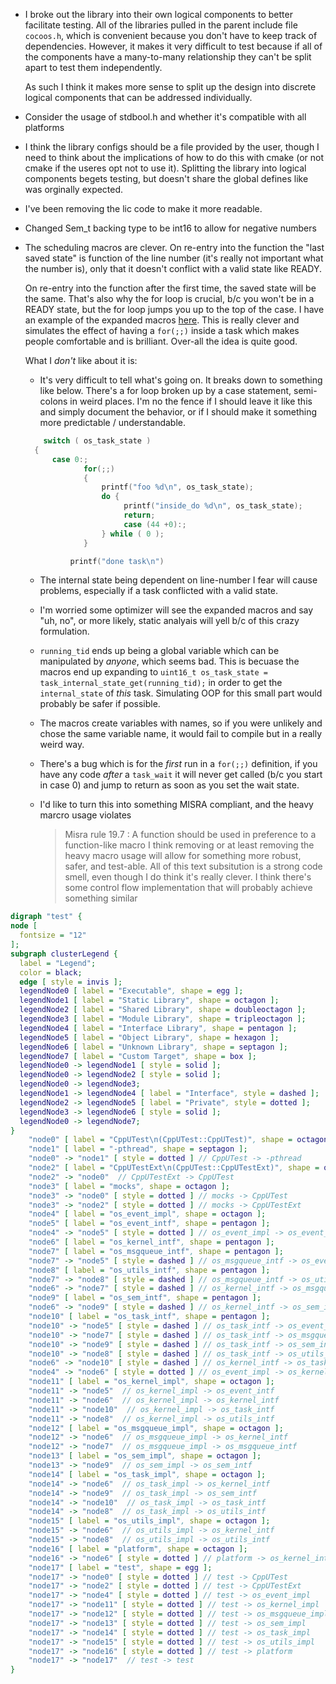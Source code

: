 * I broke out the library into their own logical components to better
  facilitate testing. All of the libraries pulled in the parent include file
  `cocoos.h`, which is convenient because you don't have to keep track of
  dependencies. However, it makes it very difficult to test because if all of
  the components have a many-to-many relationship they can't be split apart to
  test them independently.

  As such I think it makes more sense to split up the design into discrete
  logical components that can be addressed individually.

* Consider the usage of stdbool.h and whether it's compatible with all
  platforms

* I think the library configs should be a file provided by the user, though I
  need to think about the implications of how to do this with cmake (or not
  cmake if the useres opt not to use it). Splitting the library into logical
  components begets testing, but doesn't share the global defines like was
  orginally expected.

* I've been removing the lic code to make it more readable.

* Changed Sem_t backing type to be int16 to allow for negative numbers

* The scheduling macros are clever. On re-entry into the function the "last
  saved state" is function of the line number (it's really not important what
  the number is), only that it doesn't conflict with a valid state like READY.

  On re-entry into the function after the first time, the saved state will be
  the same. That's also why the for loop is crucial, b/c you won't be in a
  READY state, but the for loop jumps you up to the top of the case. I have an
  example of the expanded macros [here](https://godbolt.org/z/z4vPd5Wh7). This
  is really clever and simulates the effect of having a `for(;;)` inside a task
  which makes people comfortable and is brilliant. Over-all the idea is quite
  good.

  What I _don't_ like about it is:
  * It's very difficult to tell what's going on. It breaks down to something
    like below. There's a for loop broken up by a case statement, semi-colons
    in weird places. I'm no the fence if I should leave it like this and simply
    document the behavior, or if I should make it something more predictable /
    understandable.

  ```c
      switch ( os_task_state )
    {
        case 0:;
               for(;;)
               {
                   printf("foo %d\n", os_task_state);
                   do {
                        printf("inside_do %d\n", os_task_state);
                        return;
                        case (44 +0):;
                   } while ( 0 );
               }

            printf("done task\n")
  ```

  * The internal state being dependent on line-number I fear will cause
    problems, especially if a task conflicted with a valid state.

  * I'm worried some optimizer will see the expanded macros and say "uh, no",
    or more likely, static analyais will yell b/c of this crazy formulation.

  * `running_tid` ends up being a global variable which can be manipulated by
    _anyone_, which seems bad. This is becuase the macros end up expanding to
    `uint16_t os_task_state = task_internal_state_get(running_tid);` in order
    to get the `internal_state` of _this_ task. Simulating OOP for this small
    part would probably be safer if possible.

  * The macros create variables with names, so if you were unlikely and chose
    the same variable name, it would fail to compile but in a really weird way.

  * There's a bug which is for the _first_ run in a `for(;;)` definition, if
    you have any code _after_ a `task_wait` it will never get called (b/c you
    start in case 0) and jump to return as soon as you set the wait state.

  * I'd like to turn this into something MISRA compliant, and the heavy marcro
    usage violates
    > Misra rule 19.7 : A function should be used in preference to a function-like macro
    I think removing or at least removing the heavy macro usage will allow for
    something more robust, safer, and test-able. All of this text subsitution
    is a strong code smell, even though I do think it's really clever. I think
    there's some control flow implementation that will probably achieve
    something similar


```dot
digraph "test" {
node [
  fontsize = "12"
];
subgraph clusterLegend {
  label = "Legend";
  color = black;
  edge [ style = invis ];
  legendNode0 [ label = "Executable", shape = egg ];
  legendNode1 [ label = "Static Library", shape = octagon ];
  legendNode2 [ label = "Shared Library", shape = doubleoctagon ];
  legendNode3 [ label = "Module Library", shape = tripleoctagon ];
  legendNode4 [ label = "Interface Library", shape = pentagon ];
  legendNode5 [ label = "Object Library", shape = hexagon ];
  legendNode6 [ label = "Unknown Library", shape = septagon ];
  legendNode7 [ label = "Custom Target", shape = box ];
  legendNode0 -> legendNode1 [ style = solid ];
  legendNode0 -> legendNode2 [ style = solid ];
  legendNode0 -> legendNode3;
  legendNode1 -> legendNode4 [ label = "Interface", style = dashed ];
  legendNode2 -> legendNode5 [ label = "Private", style = dotted ];
  legendNode3 -> legendNode6 [ style = solid ];
  legendNode0 -> legendNode7;
}
    "node0" [ label = "CppUTest\n(CppUTest::CppUTest)", shape = octagon ];
    "node1" [ label = "-pthread", shape = septagon ];
    "node0" -> "node1" [ style = dotted ] // CppUTest -> -pthread
    "node2" [ label = "CppUTestExt\n(CppUTest::CppUTestExt)", shape = octagon ];
    "node2" -> "node0"  // CppUTestExt -> CppUTest
    "node3" [ label = "mocks", shape = octagon ];
    "node3" -> "node0" [ style = dotted ] // mocks -> CppUTest
    "node3" -> "node2" [ style = dotted ] // mocks -> CppUTestExt
    "node4" [ label = "os_event_impl", shape = octagon ];
    "node5" [ label = "os_event_intf", shape = pentagon ];
    "node4" -> "node5" [ style = dotted ] // os_event_impl -> os_event_intf
    "node6" [ label = "os_kernel_intf", shape = pentagon ];
    "node7" [ label = "os_msgqueue_intf", shape = pentagon ];
    "node7" -> "node5" [ style = dashed ] // os_msgqueue_intf -> os_event_intf
    "node8" [ label = "os_utils_intf", shape = pentagon ];
    "node7" -> "node8" [ style = dashed ] // os_msgqueue_intf -> os_utils_intf
    "node6" -> "node7" [ style = dashed ] // os_kernel_intf -> os_msgqueue_intf
    "node9" [ label = "os_sem_intf", shape = pentagon ];
    "node6" -> "node9" [ style = dashed ] // os_kernel_intf -> os_sem_intf
    "node10" [ label = "os_task_intf", shape = pentagon ];
    "node10" -> "node5" [ style = dashed ] // os_task_intf -> os_event_intf
    "node10" -> "node7" [ style = dashed ] // os_task_intf -> os_msgqueue_intf
    "node10" -> "node9" [ style = dashed ] // os_task_intf -> os_sem_intf
    "node10" -> "node8" [ style = dashed ] // os_task_intf -> os_utils_intf
    "node6" -> "node10" [ style = dashed ] // os_kernel_intf -> os_task_intf
    "node4" -> "node6" [ style = dotted ] // os_event_impl -> os_kernel_intf
    "node11" [ label = "os_kernel_impl", shape = octagon ];
    "node11" -> "node5"  // os_kernel_impl -> os_event_intf
    "node11" -> "node6"  // os_kernel_impl -> os_kernel_intf
    "node11" -> "node10"  // os_kernel_impl -> os_task_intf
    "node11" -> "node8"  // os_kernel_impl -> os_utils_intf
    "node12" [ label = "os_msgqueue_impl", shape = octagon ];
    "node12" -> "node6"  // os_msgqueue_impl -> os_kernel_intf
    "node12" -> "node7"  // os_msgqueue_impl -> os_msgqueue_intf
    "node13" [ label = "os_sem_impl", shape = octagon ];
    "node13" -> "node9"  // os_sem_impl -> os_sem_intf
    "node14" [ label = "os_task_impl", shape = octagon ];
    "node14" -> "node6"  // os_task_impl -> os_kernel_intf
    "node14" -> "node9"  // os_task_impl -> os_sem_intf
    "node14" -> "node10"  // os_task_impl -> os_task_intf
    "node14" -> "node8"  // os_task_impl -> os_utils_intf
    "node15" [ label = "os_utils_impl", shape = octagon ];
    "node15" -> "node6"  // os_utils_impl -> os_kernel_intf
    "node15" -> "node8"  // os_utils_impl -> os_utils_intf
    "node16" [ label = "platform", shape = octagon ];
    "node16" -> "node6" [ style = dotted ] // platform -> os_kernel_intf
    "node17" [ label = "test", shape = egg ];
    "node17" -> "node0" [ style = dotted ] // test -> CppUTest
    "node17" -> "node2" [ style = dotted ] // test -> CppUTestExt
    "node17" -> "node4" [ style = dotted ] // test -> os_event_impl
    "node17" -> "node11" [ style = dotted ] // test -> os_kernel_impl
    "node17" -> "node12" [ style = dotted ] // test -> os_msgqueue_impl
    "node17" -> "node13" [ style = dotted ] // test -> os_sem_impl
    "node17" -> "node14" [ style = dotted ] // test -> os_task_impl
    "node17" -> "node15" [ style = dotted ] // test -> os_utils_impl
    "node17" -> "node16" [ style = dotted ] // test -> platform
    "node17" -> "node17"  // test -> test
}
```
